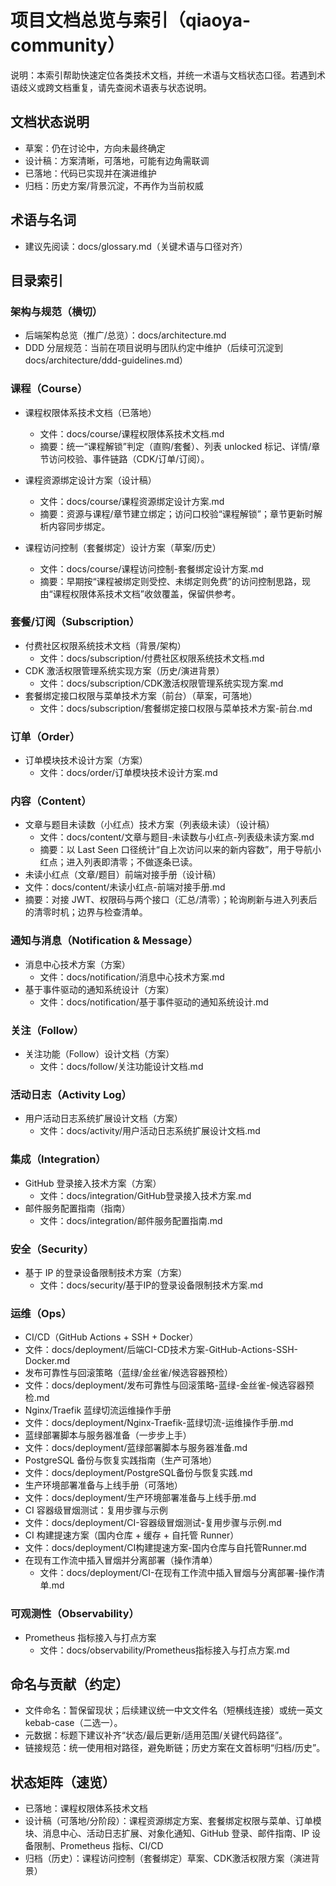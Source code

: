 # 项目文档总览与索引（qiaoya-community）

说明：本索引帮助快速定位各类技术文档，并统一术语与文档状态口径。若遇到术语歧义或跨文档重复，请先查阅术语表与状态说明。

## 文档状态说明
- 草案：仍在讨论中，方向未最终确定
- 设计稿：方案清晰，可落地，可能有边角需联调
- 已落地：代码已实现并在演进维护
- 归档：历史方案/背景沉淀，不再作为当前权威

## 术语与名词
- 建议先阅读：docs/glossary.md（关键术语与口径对齐）

## 目录索引

### 架构与规范（横切）
- 后端架构总览（推广/总览）：docs/architecture.md
- DDD 分层规范：当前在项目说明与团队约定中维护（后续可沉淀到 docs/architecture/ddd-guidelines.md）

### 课程（Course）
- 课程权限体系技术文档（已落地）
  - 文件：docs/course/课程权限体系技术文档.md
  - 摘要：统一“课程解锁”判定（直购/套餐）、列表 unlocked 标记、详情/章节访问校验、事件链路（CDK/订单/订阅）。

- 课程资源绑定设计方案（设计稿）
  - 文件：docs/course/课程资源绑定设计方案.md
  - 摘要：资源与课程/章节建立绑定；访问口校验“课程解锁”；章节更新时解析内容同步绑定。

- 课程访问控制（套餐绑定）设计方案（草案/历史）
  - 文件：docs/course/课程访问控制-套餐绑定设计方案.md
  - 摘要：早期按“课程被绑定则受控、未绑定则免费”的访问控制思路，现由“课程权限体系技术文档”收敛覆盖，保留供参考。

### 套餐/订阅（Subscription）
- 付费社区权限系统技术文档（背景/架构）
  - 文件：docs/subscription/付费社区权限系统技术文档.md
- CDK 激活权限管理系统实现方案（历史/演进背景）
  - 文件：docs/subscription/CDK激活权限管理系统实现方案.md
- 套餐绑定接口权限与菜单技术方案（前台）（草案，可落地）
  - 文件：docs/subscription/套餐绑定接口权限与菜单技术方案-前台.md

### 订单（Order）
- 订单模块技术设计方案（方案）
  - 文件：docs/order/订单模块技术设计方案.md

### 内容（Content）
- 文章与题目未读数（小红点）技术方案（列表级未读）（设计稿）
  - 文件：docs/content/文章与题目-未读数与小红点-列表级未读方案.md
  - 摘要：以 Last Seen 口径统计“自上次访问以来的新内容数”，用于导航小红点；进入列表即清零；不做逐条已读。
 - 未读小红点（文章/题目）前端对接手册（设计稿）
  - 文件：docs/content/未读小红点-前端对接手册.md
  - 摘要：对接 JWT、权限码与两个接口（汇总/清零）；轮询刷新与进入列表后的清零时机；边界与检查清单。

### 通知与消息（Notification & Message）
- 消息中心技术方案（方案）
  - 文件：docs/notification/消息中心技术方案.md
- 基于事件驱动的通知系统设计（方案）
  - 文件：docs/notification/基于事件驱动的通知系统设计.md

### 关注（Follow）
- 关注功能（Follow）设计文档（方案）
  - 文件：docs/follow/关注功能设计文档.md

### 活动日志（Activity Log）
- 用户活动日志系统扩展设计文档（方案）
  - 文件：docs/activity/用户活动日志系统扩展设计文档.md

### 集成（Integration）
- GitHub 登录接入技术方案（方案）
  - 文件：docs/integration/GitHub登录接入技术方案.md
- 邮件服务配置指南（指南）
  - 文件：docs/integration/邮件服务配置指南.md

### 安全（Security）
- 基于 IP 的登录设备限制技术方案（方案）
  - 文件：docs/security/基于IP的登录设备限制技术方案.md

### 运维（Ops）
 - CI/CD（GitHub Actions + SSH + Docker）
  - 文件：docs/deployment/后端CI-CD技术方案-GitHub-Actions-SSH-Docker.md
 - 发布可靠性与回滚策略（蓝绿/金丝雀/候选容器预检）
  - 文件：docs/deployment/发布可靠性与回滚策略-蓝绿-金丝雀-候选容器预检.md
 - Nginx/Traefik 蓝绿切流运维操作手册
  - 文件：docs/deployment/Nginx-Traefik-蓝绿切流-运维操作手册.md
 - 蓝绿部署脚本与服务器准备（一步步上手）
  - 文件：docs/deployment/蓝绿部署脚本与服务器准备.md
 - PostgreSQL 备份与恢复实践指南（生产可落地）
  - 文件：docs/deployment/PostgreSQL备份与恢复实践.md
 - 生产环境部署准备与上线手册（可落地）
  - 文件：docs/deployment/生产环境部署准备与上线手册.md
 - CI 容器级冒烟测试：复用步骤与示例
  - 文件：docs/deployment/CI-容器级冒烟测试-复用步骤与示例.md
 - CI 构建提速方案（国内仓库 + 缓存 + 自托管 Runner）
  - 文件：docs/deployment/CI构建提速方案-国内仓库与自托管Runner.md
- 在现有工作流中插入冒烟并分离部署（操作清单）
  - 文件：docs/deployment/CI-在现有工作流中插入冒烟与分离部署-操作清单.md

### 可观测性（Observability）
- Prometheus 指标接入与打点方案
  - 文件：docs/observability/Prometheus指标接入与打点方案.md

## 命名与贡献（约定）
- 文件命名：暂保留现状；后续建议统一中文文件名（短横线连接）或统一英文 kebab-case（二选一）。
- 元数据：标题下建议补齐“状态/最后更新/适用范围/关键代码路径”。
- 链接规范：统一使用相对路径，避免断链；历史方案在文首标明“归档/历史”。

## 状态矩阵（速览）
- 已落地：课程权限体系技术文档
- 设计稿（可落地/分阶段）：课程资源绑定方案、套餐绑定权限与菜单、订单模块、消息中心、活动日志扩展、对象化通知、GitHub 登录、邮件指南、IP 设备限制、Prometheus 指标、CI/CD
- 归档（历史）：课程访问控制（套餐绑定）草案、CDK激活权限方案（演进背景）
